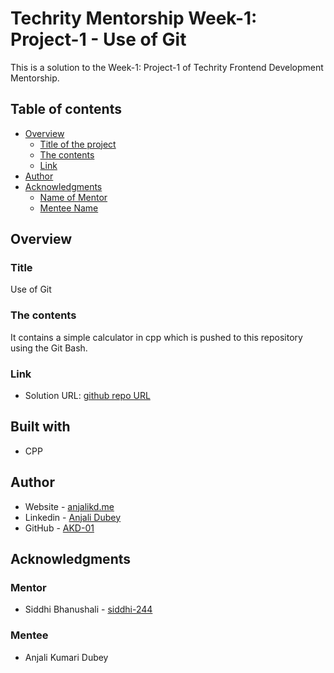 # Techrity Mentorship Week-1: Project-1 - Use of Git

This is a solution to the Week-1: Project-1 of Techrity Frontend Development Mentorship. 

## Table of contents

- [Overview](#overview)
  - [Title of the project](#title)
  - [The contents](#the-contents)
  - [Link](#link)
- [Author](#author)
- [Acknowledgments](#acknowledgments)
   - [Name of Mentor](#mentor)
   - [Mentee Name](#mentee)

## Overview

### Title
Use of Git

### The contents

It contains a simple calculator in cpp which is pushed to this repository using the Git Bash.

### Link

- Solution URL: [github repo URL](https://github.com/AKD-01/techrity/tree/Anjali_Kumari_Dubey/TMP2022/ANJALI_KUMARI_DUBEY/week-1/Project-1)

## Built with

- CPP

## Author

- Website - [anjalikd.me](https://www.anjalikd.me/)
- Linkedin - [Anjali Dubey](https://www.linkedin.com/in/akd-anjali-dubey-2001)
- GitHub - [AKD-01](https://github.com/AKD-01)

## Acknowledgments

### Mentor
- Siddhi Bhanushali - [siddhi-244](https://github.com/siddhi-244)

### Mentee
- Anjali Kumari Dubey 